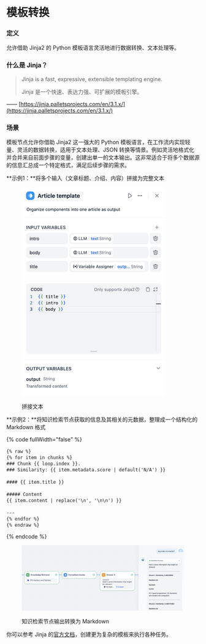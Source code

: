 # 模板转换

### 定义

允许借助 Jinja2 的 Python 模板语言灵活地进行数据转换、文本处理等。

### 什么是 Jinja？

> Jinja is a fast, expressive, extensible templating engine.
>
> Jinja 是一个快速、表达力强、可扩展的模板引擎。

—— [https://jinja.palletsprojects.com/en/3.1.x/](https://jinja.palletsprojects.com/en/3.1.x/)

### 场景

模板节点允许你借助 Jinja2 这一强大的 Python 模板语言，在工作流内实现轻量、灵活的数据转换，适用于文本处理、JSON 转换等情景。例如灵活地格式化并合并来自前面步骤的变量，创建出单一的文本输出。这非常适合于将多个数据源的信息汇总成一个特定格式，满足后续步骤的需求。

**示例1：**将多个输入（文章标题、介绍、内容）拼接为完整文本

<figure><img src="../../../.gitbook/assets/image (209).png" alt="" width="375"><figcaption><p>拼接文本</p></figcaption></figure>

**示例2：**将知识检索节点获取的信息及其相关的元数据，整理成一个结构化的 Markdown 格式

{% code fullWidth="false" %}
```Plain
{% raw %}
{% for item in chunks %}
### Chunk {{ loop.index }}. 
### Similarity: {{ item.metadata.score | default('N/A') }}

#### {{ item.title }}

##### Content
{{ item.content | replace('\n', '\n\n') }}

---
{% endfor %}
{% endraw %}
```
{% endcode %}

<figure><img src="../../../.gitbook/assets/image (210).png" alt=""><figcaption><p>知识检索节点输出转换为 Markdown</p></figcaption></figure>

你可以参考 Jinja 的[官方文档](https://jinja.palletsprojects.com/en/3.1.x/templates/)，创建更为复杂的模板来执行各种任务。
